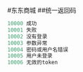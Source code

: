 #东东商城
##统一返回码
```java
10000 成功
10001 失败
10002 没有登录
10003 参数异常
10004 密码或用户名错误
10005 用户未登录
10006 无效的token
```